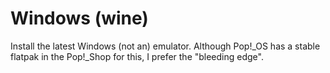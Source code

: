 # Windows (wine)

Install the latest Windows (not an) emulator. Although Pop!_OS has a stable flatpak in the Pop!_Shop for this, I prefer the "bleeding edge".
